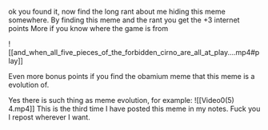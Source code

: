 ok you found it, now find the long rant about me hiding this meme somewhere.
By finding this meme and the rant you get the +3 internet points
More if you know where the game is from

![[and_when_all_five_pieces_of_the_forbidden_cirno_are_all_at_play....mp4#play]]

Even more bonus points if you find the obamium meme that this meme is a evolution of.

Yes there is such thing as meme evolution, for example:
![[Video0(5) 4.mp4]]
This is the third time I have posted this meme in my notes. 
Fuck you I repost wherever I want.